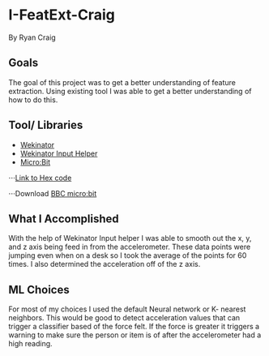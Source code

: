 # I-FeatExt-Craig
By Ryan Craig

## Goals
The goal of this project was to get a better understanding of feature extraction.
Using existing tool I was able to get a better understanding of how to do this.

## Tool/ Libraries
* [Wekinator](http://www.wekinator.org/downloads/)
* [Wekinator Input Helper](http://www.wekinator.org/input-helper/)
* [Micro:Bit](http://microbit.org/guide/)

 ⋅⋅⋅[Link to Hex code](http://www.doc.gold.ac.uk/~mas01rf/WekinatorDownloads/wekinator_examples/all_source_zips/RUN_THIS_ON_MICROBIT.hex)

 ⋅⋅⋅Download [BBC micro:bit](http://www.wekinator.org/examples/#BBC_microbit)


## What I Accomplished
With the help of Wekinator Input helper I was able to smooth out the x, y, and z axis being feed in from the accelerometer. These data points were jumping even when on a desk so I took the average of the points for 60 times. I also determined the acceleration off of the z axis.  

## ML Choices
For most of my choices I used the default Neural network or K- nearest neighbors. This would be good to detect acceleration values that can trigger a classifier based of the force felt. If the force is greater it triggers a warning to make sure the person or item is of after the accelerometer had a high reading.

